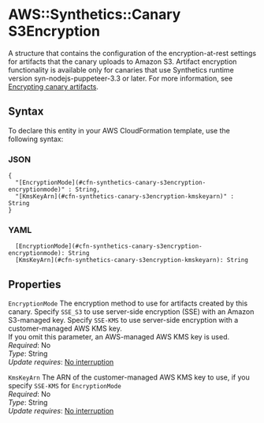 # AWS::Synthetics::Canary S3Encryption<a name="aws-properties-synthetics-canary-s3encryption"></a>

A structure that contains the configuration of the encryption\-at\-rest settings for artifacts that the canary uploads to Amazon S3\. Artifact encryption functionality is available only for canaries that use Synthetics runtime version syn\-nodejs\-puppeteer\-3\.3 or later\. For more information, see [Encrypting canary artifacts](https://docs.aws.amazon.com/AmazonCloudWatch/latest/monitoring/CloudWatch_Synthetics_artifact_encryption.html)\.

## Syntax<a name="aws-properties-synthetics-canary-s3encryption-syntax"></a>

To declare this entity in your AWS CloudFormation template, use the following syntax:

### JSON<a name="aws-properties-synthetics-canary-s3encryption-syntax.json"></a>

```
{
  "[EncryptionMode](#cfn-synthetics-canary-s3encryption-encryptionmode)" : String,
  "[KmsKeyArn](#cfn-synthetics-canary-s3encryption-kmskeyarn)" : String
}
```

### YAML<a name="aws-properties-synthetics-canary-s3encryption-syntax.yaml"></a>

```
  [EncryptionMode](#cfn-synthetics-canary-s3encryption-encryptionmode): String
  [KmsKeyArn](#cfn-synthetics-canary-s3encryption-kmskeyarn): String
```

## Properties<a name="aws-properties-synthetics-canary-s3encryption-properties"></a>

`EncryptionMode`  <a name="cfn-synthetics-canary-s3encryption-encryptionmode"></a>
The encryption method to use for artifacts created by this canary\. Specify `SSE_S3` to use server\-side encryption \(SSE\) with an Amazon S3\-managed key\. Specify `SSE-KMS` to use server\-side encryption with a customer\-managed AWS KMS key\.  
If you omit this parameter, an AWS\-managed AWS KMS key is used\.   
*Required*: No  
*Type*: String  
*Update requires*: [No interruption](https://docs.aws.amazon.com/AWSCloudFormation/latest/UserGuide/using-cfn-updating-stacks-update-behaviors.html#update-no-interrupt)

`KmsKeyArn`  <a name="cfn-synthetics-canary-s3encryption-kmskeyarn"></a>
The ARN of the customer\-managed AWS KMS key to use, if you specify `SSE-KMS` for `EncryptionMode`  
*Required*: No  
*Type*: String  
*Update requires*: [No interruption](https://docs.aws.amazon.com/AWSCloudFormation/latest/UserGuide/using-cfn-updating-stacks-update-behaviors.html#update-no-interrupt)